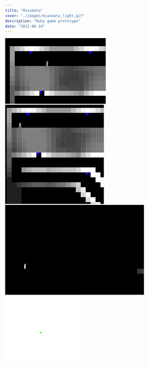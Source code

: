 ```yaml
---
title: "Miasmata"
cover: "./images/miasmata_light.gif"
description: "Ruby game prototype"
date: "2012-06-14"
---
```


<!-- FIXME when was this? -->

![](images/miasmata_prealpha.png)
![](images/miasmata_explore.gif)
![](images/miasmata_light.gif)
![](images/light_test.gif)
